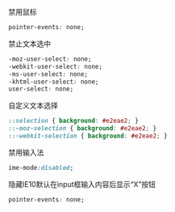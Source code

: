 禁用鼠标
``` CSS
pointer-events: none;
```

禁止文本选中
``` CSS
-moz-user-select: none;
-webkit-user-select: none;
-ms-user-select: none;
-khtml-user-select: none;
user-select: none;
```

自定义文本选择
``` CSS
::selection { background: #e2eae2; }
::-moz-selection { background: #e2eae2; }
::-webkit-selection { background: #e2eae2; }
```

禁用输入法
``` CSS
ime-mode:disabled;
```

隐藏IE10默认在input框输入内容后显示“X”按钮
``` CSS
pointer-events: none;
```
